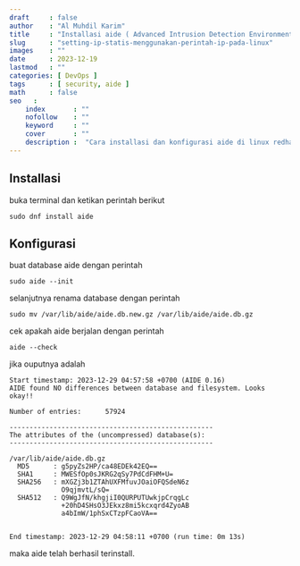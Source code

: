 ```yaml
---
draft     : false
author    : "Al Muhdil Karim"
title     : "Installasi aide ( Advanced Intrusion Detection Environment ) pada redhat dan centos"
slug      : "setting-ip-statis-menggunakan-perintah-ip-pada-linux"
images    : ""
date      : 2023-12-19
lastmod   : ""
categories: [ DevOps ]
tags      : [ security, aide ]
math      : false
seo   :
    index       : ""
    nofollow    : ""
    keyword     : ""
    cover       : ""
    description :  "Cara installasi dan konfigurasi aide di linux redhat dan centos"
---
```


## Installasi

buka terminal dan ketikan perintah berikut

```shell
sudo dnf install aide
```

## Konfigurasi

buat database aide dengan perintah

```shell
sudo aide --init
```

selanjutnya renama database dengan perintah

```shell
sudo mv /var/lib/aide/aide.db.new.gz /var/lib/aide/aide.db.gz 
```

cek apakah aide berjalan dengan perintah

```shell
aide --check
```

jika ouputnya adalah

```shell
Start timestamp: 2023-12-29 04:57:58 +0700 (AIDE 0.16)
AIDE found NO differences between database and filesystem. Looks okay!!

Number of entries:      57924

---------------------------------------------------
The attributes of the (uncompressed) database(s):
---------------------------------------------------

/var/lib/aide/aide.db.gz
  MD5      : g5pyZs2HP/ca48EDEk42EQ==
  SHA1     : MWESfOp0sJKRG2qSy7PdCdFHM+U=
  SHA256   : mXGZj3b1ZTAhUXFMfuvJOaiOFQSdeN6z
             O9qjmvtL/sQ=
  SHA512   : Q9WgJfN/khgjiI0QURPUTUwkjpCrqgLc
             +20hD4SHsO3JEkxz8mi5kcxqrd4ZyoAB
             a4bImW/1phSxCTzpFCaoVA==


End timestamp: 2023-12-29 04:58:11 +0700 (run time: 0m 13s)
```

maka aide telah berhasil terinstall.


